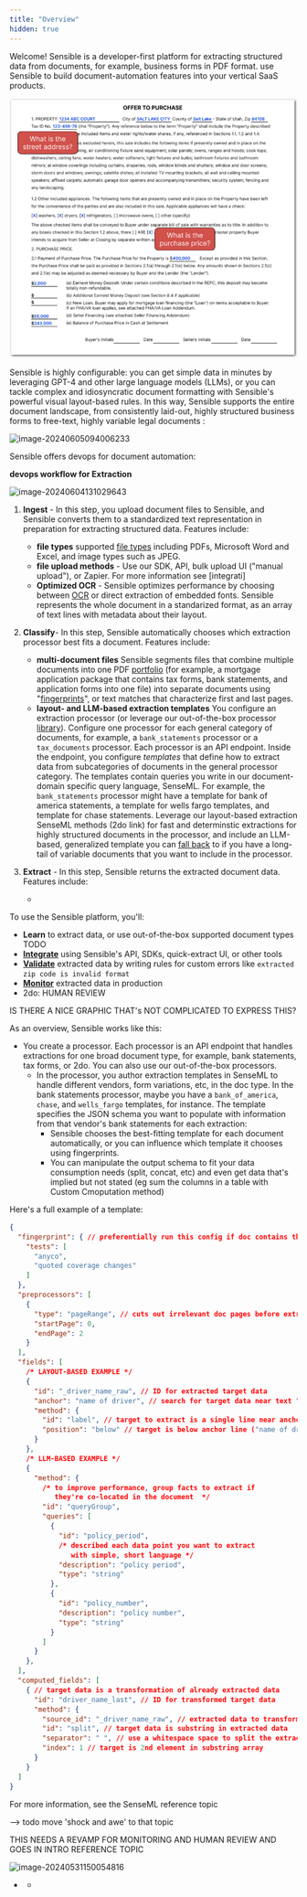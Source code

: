 ```yaml
---
title: "Overview"
hidden: true
---
```




Welcome! Sensible is a developer-first platform for extracting structured data from documents, for example, business forms in PDF format. use Sensible to build document-automation features into your vertical SaaS products. 

![Click to enlarge](https://raw.githubusercontent.com/sensible-hq/sensible-docs/main/readme-sync/assets/v0/images/final/intro_SDK_2.png)

Sensible is highly configurable: you can get simple data in minutes by leveraging GPT-4 and other large language models (LLMs), or you can tackle complex and idiosyncratic document formatting with Sensible's powerful visual layout-based rules.  In this way, Sensible supports the entire document landscape, from consistently laid-out, highly structured business forms to free-text, highly variable legal documents :

![image-20240605094006233](C:\Users\franc\AppData\Roaming\Typora\typora-user-images\image-20240605094006233.png)

Sensible offers devops for document automation:

**devops workflow for Extraction**

![image-20240604131029643](C:\Users\franc\AppData\Roaming\Typora\typora-user-images\image-20240604131029643.png)



1. **Ingest** - In this step, you upload document files to Sensible, and Sensible converts them to a standardized text representation in preparation for extracting structured data. Features include:
   - **file types** supported [file types](doc:file-types) including PDFs, Microsoft Word and Excel, and image types such as JPEG.
   - **file upload methods** - Use our SDK, API, bulk upload UI ("manual upload"), or Zapier. For more information see [integrati]
   - **Optimized OCR** - Sensible optimizes performance by choosing between [OCR](doc:ocr) or direct extraction of embedded fonts. Sensible represents the whole document in a standarized format, as an array of text lines with metadata about their layout. 
2. **Classify**- In this step, Sensible automatically chooses which extraction processor best fits a document. Features include:
   - **multi-document files** Sensible segments files that combine multiple documents into one PDF [portfolio](doc:portfolio) (for example, a mortgage application package that contains tax forms, bank statements, and application forms into one file)  into separate documents using "[fingerprints](doc:fingerprint)", or text matches that characterize first and last pages.
   - **layout- and LLM-based extraction templates** You configure an extraction processor (or leverage our out-of-the-box processor [library](doc:library-quickstart)). Configure one processor for each general category of documents, for example, a `bank_statements` processor or a  `tax_documents` processor.  Each processor is an API endpoint. Inside the endpoint, you configure *templates* that define how to extract data from subcategories of documents in the general processor category. The templates contain queries you write in our document-domain specific query language, SenseML. For example, the `bank_statements` processor might have a template for bank of america statements, a template for wells fargo templates, and template for chase statements. Leverage our layout-based extraction SenseML methods (2do link) for fast and determinstic extractions for highly structured documents in the processor, and include an LLM-based, generalized template you can [fall back](doc:fallbacks#capture-long-tail-documents-with-fallback-configs) to if you have a long-tail of variable documents that you want to include in the processor.

3. **Extract** - In this step, Sensible returns the extracted document data. Features include:

   - 

   





To use the Sensible platform, you'll:

- **Learn** to extract data, or use out-of-the-box supported document types TODO
- [**Integrate**](doc:integrate) using Sensible's API, SDKs, quick-extract UI, or other tools
- [**Validate**](doc:validate-extractions) extracted data by writing rules for custom errors like `extracted zip code is invalid format` 
- [**Monitor**](doc:metrics) extracted data in production 
- 2do: HUMAN REVIEW

IS THERE A NICE GRAPHIC THAT's NOT COMPLICATED TO EXPRESS THIS?



As an overview, Sensible works like this:

- You create a processor. Each processor is an API endpoint that handles extractions for one broad document type, for example, bank statements, tax forms, or 2do. You can also use our out-of-the-box processors.
  - In the processor, you author extraction templates in SenseML to handle different vendors, form variations, etc, in the doc type. In the bank statements processor, maybe you have a `bank_of_america`, `chase`, and `wells_fargo` templates, for instance. The template specifies the JSON schema you want to populate with information from that vendor's bank statements for each extraction:
    - Sensible chooses the best-fitting template for each document automatically, or you can influence which template it chooses using fingerprints. 
    - You can manipulate the output schema to fit your data consumption needs (split, concat, etc) and even get data that's implied but not stated (eg sum the columns in a table with Custom Cmoputation method)

Here's a full example of a template:



```json
{
  "fingerprint": { // preferentially run this config if doc contains the test strings
    "tests": [
      "anyco",
      "quoted coverage changes"
    ]
  },
  "preprocessors": [
    {
      "type": "pageRange", // cuts out irrelevant doc pages before extraction
      "startPage": 0,
      "endPage": 2
    }
  ],
  "fields": [
    /* LAYOUT-BASED EXAMPLE */
    {
      "id": "_driver_name_raw", // ID for extracted target data
      "anchor": "name of driver", // search for target data near text "name of driver" in doc
      "method": {
        "id": "label", // target to extract is a single line near anchor line
        "position": "below" // target is below anchor line ("name of driver")
      }
    },
    /* LLM-BASED EXAMPLE */
    {
      "method": {
        /* to improve performance, group facts to extract if 
           they're co-located in the document  */
        "id": "queryGroup",
        "queries": [
          {
            "id": "policy_period",
            /* described each data point you want to extract
               with simple, short language */
            "description": "policy period",
            "type": "string"
          },
          {
            "id": "policy_number",
            "description": "policy number",
            "type": "string"
          }
        ]
      }
    },
  ],
  "computed_fields": [
    { // target data is a transformation of already extracted data
      "id": "driver_name_last", // ID for transformed target data
      "method": {
        "source_id": "_driver_name_raw", // extracted data to transform
        "id": "split", // target data is substring in extracted data
        "separator": " ", // use a whitespace space to split the extracted data into substring array
        "index": 1 // target is 2nd element in substring array
      }
    }
  ]
}
```



For more information, see the SenseML reference topic

--> todo move 'shock and awe' to that topic







THIS NEEDS A REVAMP FOR MONITORING AND HUMAN REVIEW AND GOES IN INTRO REFERENCE TOPIC

![image-20240531150054816](C:\Users\franc\AppData\Roaming\Typora\typora-user-images\image-20240531150054816.png)



- - 











